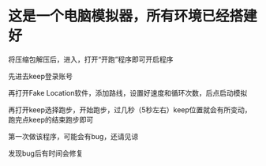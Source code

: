 # **这是一个电脑模拟器，所有环境已经搭建好**

将压缩包解压后，进入，打开“开跑”程序即可开启程序

先进去keep登录账号

再打开Fake Location软件，添加路线，设置好速度和循环次数，后点启动模拟

再打开keep选择跑步，开始跑步，过几秒（5秒左右）keep位置就会有所变动，跑完点keep的结束跑步即可









第一次做该程序，可能会有bug，还请见谅

发现bug后有时间会修复
